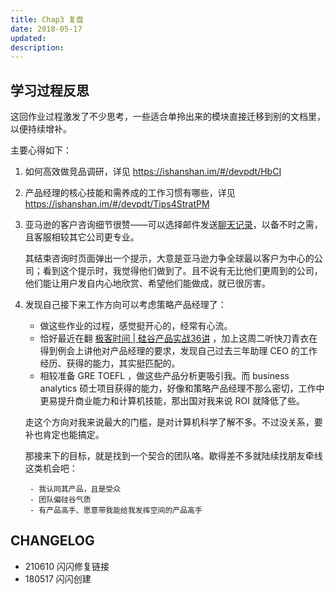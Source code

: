 ```yaml
---
title: Chap3 复盘
date: 2018-05-17
updated: 
description: 
---
```




## 学习过程反思

这回作业过程激发了不少思考，一些适合单拎出来的模块直接迁移到别的文档里，以便持续增补。

主要心得如下：

1. 如何高效做竞品调研，详见 https://ishanshan.im/#/devpdt/HbCI

2. 产品经理的核心技能和需养成的工作习惯有哪些，详见 https://ishanshan.im/#/devpdt/Tips4StratPM

3. 亚马逊的客户咨询细节很赞——可以选择邮件发送[聊天记录](devpro/3jkSPM/ch3Research.md)，以备不时之需，且客服相较其它公司更专业。

	其结束咨询时页面弹出一个提示，大意是亚马逊力争全球最以客户为中心的公司；看到这个提示时，我觉得他们做到了。且不说有无比他们更周到的公司，他们能让用户发自内心地欣赏、希望他们能做成，就已很厉害。

4. 发现自己接下来工作方向可以考虑策略产品经理了：
	- 做这些作业的过程，感觉挺开心的，经常有心流。
	- 恰好最近在翻 [极客时间 | 硅谷产品实战36讲](https://time.geekbang.org/column/intro/80?code=BB8X%2FcsqUhcOVbB2IwYMu635KHNUrC8nFZIhGJG3xaI%3D) ，加上这周二听快刀青衣在得到例会上讲他对产品经理的要求，发现自己过去三年助理 CEO 的工作经历、获得的能力，其实挺匹配的。
	- 相较准备 GRE TOEFL ，做这些产品分析更吸引我。而 business analytics 硕士项目获得的能力，好像和策略产品经理不那么密切，工作中更易提升商业能力和计算机技能，那出国对我来说 ROI 就降低了些。

	走这个方向对我来说最大的门槛，是对计算机科学了解不多。不过没关系，要补也肯定也能搞定。

	那接来下的目标，就是找到一个契合的团队咯。歇得差不多就陆续找朋友牵线这类机会吧：

		- 我认同其产品，且是受众
		- 团队偏硅谷气质
		- 有产品高手、愿意带我能给我发挥空间的产品高手



## CHANGELOG

- 210610 闪闪修复链接
- 180517 闪闪创建

